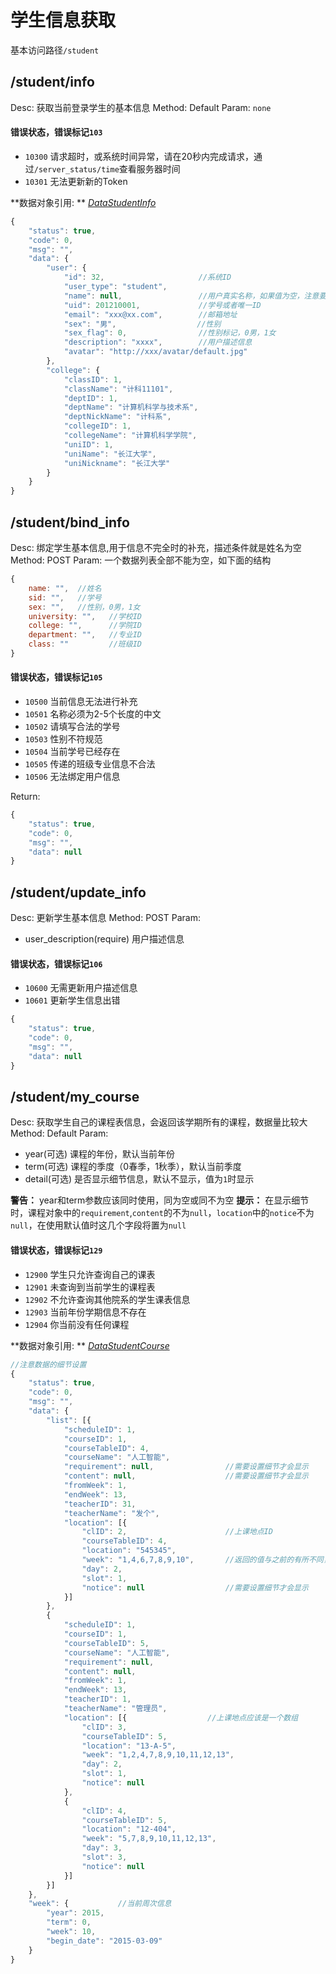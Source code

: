 # 学生信息获取
基本访问路径`/student`

## /student/info
Desc: 获取当前登录学生的基本信息
Method: Default
Param: `none`

#### 错误状态，错误标记`103`
* `10300` 请求超时，或系统时间异常，请在20秒内完成请求，通过`/server_status/time`查看服务器时间
* `10301` 无法更新新的Token




**数据对象引用: ** [*DataStudentInfo*](../javadoc/index.html?com/katoa/gocourse/model/data/DataStudentInfo.html)

```js
{
    "status": true,
    "code": 0,
    "msg": "",
    "data": {
        "user": {
            "id": 32,                     //系统ID
            "user_type": "student",
            "name": null,                 //用户真实名称，如果值为空，注意要求绑定信息
            "uid": 201210001,             //学号或者唯一ID
            "email": "xxx@xx.com",        //邮箱地址
            "sex": "男",                  //性别
            "sex_flag": 0,                //性别标记，0男，1女
            "description": "xxxx",        //用户描述信息
            "avatar": "http://xxx/avatar/default.jpg"
        },
        "college": {
            "classID": 1,
            "className": "计科11101",
            "deptID": 1,
            "deptName": "计算机科学与技术系",
            "deptNickName": "计科系",
            "collegeID": 1,
            "collegeName": "计算机科学学院",
            "uniID": 1,
            "uniName": "长江大学",
            "uniNickname": "长江大学"
        }
    }
}
```

## /student/bind_info
Desc: 绑定学生基本信息,用于信息不完全时的补充，描述条件就是姓名为空
Method: POST
Param: 一个数据列表全部不能为空，如下面的结构
```js
{
    name: "",  //姓名
    sid: "",   //学号
    sex: "",   //性别，0男，1女
    university: "",   //学校ID
    college: "",      //学院ID
    department: "",   //专业ID
    class: ""         //班级ID
}
```

#### 错误状态，错误标记`105`
* `10500` 当前信息无法进行补充
* `10501` 名称必须为2-5个长度的中文
* `10502` 请填写合法的学号
* `10503` 性别不符规范
* `10504` 当前学号已经存在
* `10505` 传递的班级专业信息不合法
* `10506` 无法绑定用户信息



Return:
```js
{
    "status": true,
    "code": 0,
    "msg": "",
    "data": null
}
```

## /student/update_info
Desc: 更新学生基本信息
Method: POST
Param:
* user_description(require) 用户描述信息

#### 错误状态，错误标记`106`
* `10600` 无需更新用户描述信息
* `10601` 更新学生信息出错



```js
{
    "status": true,
    "code": 0,
    "msg": "",
    "data": null
}
```

## /student/my_course
Desc: 获取学生自己的课程表信息，会返回该学期所有的课程，数据量比较大
Method: Default
Param: 
* year(可选) 课程的年份，默认当前年份
* term(可选) 课程的季度（0春季，1秋季），默认当前季度
* detail(可选) 是否显示细节信息，默认不显示，值为`1`时显示

**警告：** year和term参数应该同时使用，同为空或同不为空
**提示：** 在显示细节时，课程对象中的`requirement`,`content`的不为`null`，`location`中的`notice`不为`null`，在使用默认值时这几个字段将置为`null`

#### 错误状态，错误标记`129`
* `12900` 学生只允许查询自己的课表
* `12901` 未查询到当前学生的课程表
* `12902` 不允许查询其他院系的学生课表信息
* `12903` 当前年份学期信息不存在
* `12904` 你当前没有任何课程




**数据对象引用: ** [*DataStudentCourse*](../javadoc/index.html?com/katoa/gocourse/model/data/DataStudentCourse.html)

```js
//注意数据的细节设置
{
	"status": true,
	"code": 0,
	"msg": "",
	"data": {
		"list": [{
			"scheduleID": 1,
			"courseID": 1,
			"courseTableID": 4,
			"courseName": "人工智能",
			"requirement": null,				//需要设置细节才会显示
			"content": null,					//需要设置细节才会显示
			"fromWeek": 1,
			"endWeek": 13,
			"teacherID": 31,
			"teacherName": "发个",
			"location": [{
				"clID": 2,						//上课地点ID
				"courseTableID": 4,
				"location": "545345",
				"week": "1,4,6,7,8,9,10",		//返回的值与之前的有所不同，这里使用`,`逗号连接所有星期为一个字符串，不会使用`1-8`值类的连接形式
				"day": 2,
				"slot": 1,
				"notice": null					//需要设置细节才会显示
			}]
		},
		{
			"scheduleID": 1,
			"courseID": 1,
			"courseTableID": 5,
			"courseName": "人工智能",
			"requirement": null,
			"content": null,
			"fromWeek": 1,
			"endWeek": 13,
			"teacherID": 1,
			"teacherName": "管理员",
			"location": [{					//上课地点应该是一个数组
				"clID": 3,
				"courseTableID": 5,
				"location": "13-A-5",
				"week": "1,2,4,7,8,9,10,11,12,13",
				"day": 2,
				"slot": 1,
				"notice": null
			},
			{
				"clID": 4,
				"courseTableID": 5,
				"location": "12-404",
				"week": "5,7,8,9,10,11,12,13",
				"day": 3,
				"slot": 3,
				"notice": null
			}]
		}]
	},
	"week": {			//当前周次信息
		"year": 2015,
		"term": 0,
		"week": 10,
		"begin_date": "2015-03-09"
	}
}
```

